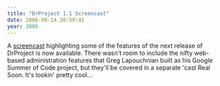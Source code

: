 ```yaml
---
title: "DrProject 1.1 Screencast"
date: 2006-08-14 20:59:41
year: 2006
---
```

A <a href="http://www.cs.utoronto.ca/~gvwilson/drproject-screencast.html">screencast</a> highlighting some of the features of the next release of DrProject is now available.  There wasn't room to include the nifty web-based administration features that Greg Lapouchnian built as his Google Summer of Code project, but they'll be covered in a separate 'cast Real Soon.  It's lookin' pretty cool...
